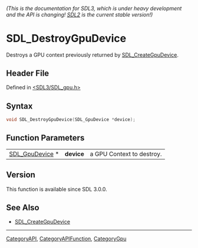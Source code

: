 ###### (This is the documentation for SDL3, which is under heavy development and the API is changing! [SDL2](https://wiki.libsdl.org/SDL2/) is the current stable version!)
# SDL_DestroyGpuDevice

Destroys a GPU context previously returned by [SDL_CreateGpuDevice](SDL_CreateGpuDevice).

## Header File

Defined in [<SDL3/SDL_gpu.h>](https://github.com/libsdl-org/SDL/blob/main/include/SDL3/SDL_gpu.h)

## Syntax

```c
void SDL_DestroyGpuDevice(SDL_GpuDevice *device);
```

## Function Parameters

|                                  |            |                           |
| -------------------------------- | ---------- | ------------------------- |
| [SDL_GpuDevice](SDL_GpuDevice) * | **device** | a GPU Context to destroy. |

## Version

This function is available since SDL 3.0.0.

## See Also

- [SDL_CreateGpuDevice](SDL_CreateGpuDevice)

----
[CategoryAPI](CategoryAPI), [CategoryAPIFunction](CategoryAPIFunction), [CategoryGpu](CategoryGpu)

